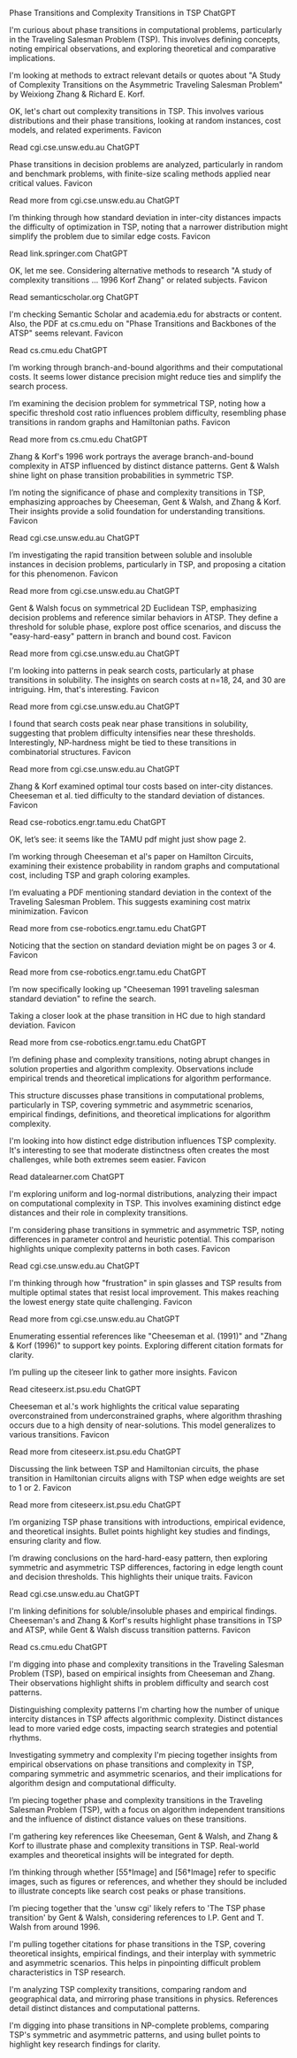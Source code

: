 Phase Transitions and Complexity Transitions in TSP
ChatGPT

I'm curious about phase transitions in computational problems, particularly in the Traveling Salesman Problem (TSP). This involves defining concepts, noting empirical observations, and exploring theoretical and comparative implications.

I'm looking at methods to extract relevant details or quotes about "A Study of Complexity Transitions on the Asymmetric Traveling Salesman Problem" by Weixiong Zhang & Richard E. Korf.

OK, let's chart out complexity transitions in TSP. This involves various distributions and their phase transitions, looking at random instances, cost models, and related experiments.
Favicon

Read cgi.cse.unsw.edu.au
ChatGPT

Phase transitions in decision problems are analyzed, particularly in random and benchmark problems, with finite-size scaling methods applied near critical values.
Favicon

Read more from cgi.cse.unsw.edu.au
ChatGPT

I’m thinking through how standard deviation in inter-city distances impacts the difficulty of optimization in TSP, noting that a narrower distribution might simplify the problem due to similar edge costs.
Favicon

Read link.springer.com
ChatGPT

OK, let me see. Considering alternative methods to research "A study of complexity transitions ... 1996 Korf Zhang" or related subjects.
Favicon

Read semanticscholar.org
ChatGPT

I'm checking Semantic Scholar and academia.edu for abstracts or content. Also, the PDF at cs.cmu.edu on "Phase Transitions and Backbones of the ATSP" seems relevant.
Favicon

Read cs.cmu.edu
ChatGPT

I’m working through branch-and-bound algorithms and their computational costs. It seems lower distance precision might reduce ties and simplify the search process.

I’m examining the decision problem for symmetrical TSP, noting how a specific threshold cost ratio influences problem difficulty, resembling phase transitions in random graphs and Hamiltonian paths.
Favicon

Read more from cs.cmu.edu
ChatGPT

Zhang & Korf's 1996 work portrays the average branch-and-bound complexity in ATSP influenced by distinct distance patterns. Gent & Walsh shine light on phase transition probabilities in symmetric TSP.

I’m noting the significance of phase and complexity transitions in TSP, emphasizing approaches by Cheeseman, Gent & Walsh, and Zhang & Korf. Their insights provide a solid foundation for understanding transitions.
Favicon

Read cgi.cse.unsw.edu.au
ChatGPT

I’m investigating the rapid transition between soluble and insoluble instances in decision problems, particularly in TSP, and proposing a citation for this phenomenon.
Favicon

Read more from cgi.cse.unsw.edu.au
ChatGPT

Gent & Walsh focus on symmetrical 2D Euclidean TSP, emphasizing decision problems and reference similar behaviors in ATSP. They define a threshold for soluble phase, explore post office scenarios, and discuss the "easy-hard-easy" pattern in branch and bound cost.
Favicon

Read more from cgi.cse.unsw.edu.au
ChatGPT

I'm looking into patterns in peak search costs, particularly at phase transitions in solubility. The insights on search costs at n=18, 24, and 30 are intriguing. Hm, that's interesting.
Favicon

Read more from cgi.cse.unsw.edu.au
ChatGPT

I found that search costs peak near phase transitions in solubility, suggesting that problem difficulty intensifies near these thresholds. Interestingly, NP-hardness might be tied to these transitions in combinatorial structures.
Favicon

Read more from cgi.cse.unsw.edu.au
ChatGPT

Zhang & Korf examined optimal tour costs based on inter-city distances. Cheeseman et al. tied difficulty to the standard deviation of distances.
Favicon

Read cse-robotics.engr.tamu.edu
ChatGPT

OK, let’s see: it seems like the TAMU pdf might just show page 2.

I’m working through Cheeseman et al's paper on Hamilton Circuits, examining their existence probability in random graphs and computational cost, including TSP and graph coloring examples.

I’m evaluating a PDF mentioning standard deviation in the context of the Traveling Salesman Problem. This suggests examining cost matrix minimization.
Favicon

Read more from cse-robotics.engr.tamu.edu
ChatGPT

Noticing that the section on standard deviation might be on pages 3 or 4.
Favicon

Read more from cse-robotics.engr.tamu.edu
ChatGPT

I’m now specifically looking up "Cheeseman 1991 traveling salesman standard deviation" to refine the search.

Taking a closer look at the phase transition in HC due to high standard deviation.
Favicon

Read more from cse-robotics.engr.tamu.edu
ChatGPT

I’m defining phase and complexity transitions, noting abrupt changes in solution properties and algorithm complexity. Observations include empirical trends and theoretical implications for algorithm performance.

This structure discusses phase transitions in computational problems, particularly in TSP, covering symmetric and asymmetric scenarios, empirical findings, definitions, and theoretical implications for algorithm complexity.

I'm looking into how distinct edge distribution influences TSP complexity. It's interesting to see that moderate distinctness often creates the most challenges, while both extremes seem easier.
Favicon

Read datalearner.com
ChatGPT

I'm exploring uniform and log-normal distributions, analyzing their impact on computational complexity in TSP. This involves examining distinct edge distances and their role in complexity transitions.

I'm considering phase transitions in symmetric and asymmetric TSP, noting differences in parameter control and heuristic potential. This comparison highlights unique complexity patterns in both cases.
Favicon

Read cgi.cse.unsw.edu.au
ChatGPT

I'm thinking through how "frustration" in spin glasses and TSP results from multiple optimal states that resist local improvement. This makes reaching the lowest energy state quite challenging.
Favicon

Read more from cgi.cse.unsw.edu.au
ChatGPT

Enumerating essential references like "Cheeseman et al. (1991)" and "Zhang & Korf (1996)" to support key points. Exploring different citation formats for clarity.

I’m pulling up the citeseer link to gather more insights.
Favicon

Read citeseerx.ist.psu.edu
ChatGPT

Cheeseman et al.'s work highlights the critical value separating overconstrained from underconstrained graphs, where algorithm thrashing occurs due to a high density of near-solutions. This model generalizes to various transitions.
Favicon

Read more from citeseerx.ist.psu.edu
ChatGPT

Discussing the link between TSP and Hamiltonian circuits, the phase transition in Hamiltonian circuits aligns with TSP when edge weights are set to 1 or 2.
Favicon

Read more from citeseerx.ist.psu.edu
ChatGPT

I’m organizing TSP phase transitions with introductions, empirical evidence, and theoretical insights. Bullet points highlight key studies and findings, ensuring clarity and flow.

I’m drawing conclusions on the hard-hard-easy pattern, then exploring symmetric and asymmetric TSP differences, factoring in edge length count and decision thresholds. This highlights their unique traits.
Favicon

Read cgi.cse.unsw.edu.au
ChatGPT

I'm linking definitions for soluble/insoluble phases and empirical findings. Cheeseman's and Zhang & Korf's results highlight phase transitions in TSP and ATSP, while Gent & Walsh discuss transition patterns.
Favicon

Read cs.cmu.edu
ChatGPT

I'm digging into phase and complexity transitions in the Traveling Salesman Problem (TSP), based on empirical insights from Cheeseman and Zhang. Their observations highlight shifts in problem difficulty and search cost patterns.

Distinguishing complexity patterns
I'm charting how the number of unique intercity distances in TSP affects algorithmic complexity. Distinct distances lead to more varied edge costs, impacting search strategies and potential rhythms.

Investigating symmetry and complexity
I'm piecing together insights from empirical observations on phase transitions and complexity in TSP, comparing symmetric and asymmetric scenarios, and their implications for algorithm design and computational difficulty.

I’m piecing together phase and complexity transitions in the Traveling Salesman Problem (TSP), with a focus on algorithm independent transitions and the influence of distinct distance values on these transitions.

I'm gathering key references like Cheeseman, Gent & Walsh, and Zhang & Korf to illustrate phase and complexity transitions in TSP. Real-world examples and theoretical insights will be integrated for depth.

I’m thinking through whether [55†Image] and [56†Image] refer to specific images, such as figures or references, and whether they should be included to illustrate concepts like search cost peaks or phase transitions.

I’m piecing together that the 'unsw cgi' likely refers to 'The TSP phase transition' by Gent & Walsh, considering references to I.P. Gent and T. Walsh from around 1996.

I'm pulling together citations for phase transitions in the TSP, covering theoretical insights, empirical findings, and their interplay with symmetric and asymmetric scenarios. This helps in pinpointing difficult problem characteristics in TSP research.

I'm analyzing TSP complexity transitions, comparing random and geographical data, and mirroring phase transitions in physics. References detail distinct distances and computational patterns.

I'm digging into phase transitions in NP-complete problems, comparing TSP's symmetric and asymmetric patterns, and using bullet points to highlight key research findings for clarity.